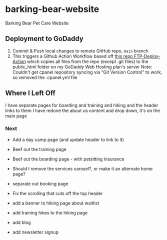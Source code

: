 # barking-bear-website
Barking Bear Pet Care Website

## Deployment to GoDaddy
1. Commit & Push local changes to remote GitHub repo, `main` branch
2. This triggers a Github Action Workflow based off [this repo FTP-Deploy-Action](https://github.com/SamKirkland/FTP-Deploy-Action) which copies all files from the repo (except .git files) to the public_html folder on my GoDaddy Web Hosting plan's server
Note: Couldn't get cpanel repository syncing via "Git Version Control" to work, so removed the .cpanel.yml file

## Where I Left Off
I have separate pages for boarding and training and hiking and the header links to them
I have redone the about us content and drop down, it's on the main page

### Next
- Add a day camp page (and update header to link to it)
- Beef out the training page
- Beef out the boarding page - with petsitting insurance
- Should I remove the services carosel?, or make it an alternate home page?
- separate out booking page

- Fix the scrolling that cuts off the top header
- add a banner to hiking page about waitlist
- add training hikes to the hiking page
- add blog
- add newsletter signup